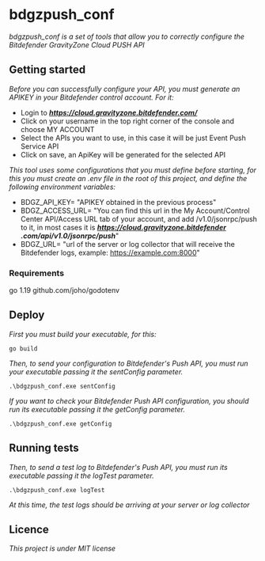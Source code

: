 # bdgzpush_conf

*bdgzpush_conf is a set of tools that allow you to correctly configure the Bitdefender GravityZone Cloud PUSH API*

## Getting started
_Before you can successfully configure your API, you must generate an APIKEY in your Bitdefender control account. For it:_
* Login to ***https://cloud.gravityzone.bitdefender.com/***
* Click on your username in the top right corner of the console and choose MY ACCOUNT
* Select the APIs you want to use, in this case it will be just Event Push Service API 
* Click on save, an ApiKey will be generated for the selected API

_This tool uses some configurations that you must define before starting, for this you must create an .env file in the root of this project, and define the following environment variables:_
* BDGZ_API_KEY= "APIKEY obtained in the previous process"
* BDGZ_ACCESS_URL= "You can find this url in the My Account/Control Center API/Access URL tab of your account, and add /v1.0/jsonrpc/push to it, in most cases it is ***https://cloud.gravityzone.bitdefender .com/api/v1.0/jsonrpc/push***"
* BDGZ_URL= "url of the server or log collector that will receive the Bitdefender logs, example: https://example.com:8000"

### Requirements
go 1.19
github.com/joho/godotenv

## Deploy

_First you must build your executable, for this:_

```
go build
```

_Then, to send your configuration to Bitdefender's Push API, you must run your executable passing it the sentConfig parameter._

```
.\bdgzpush_conf.exe sentConfig
```

_If you want to check your Bitdefender Push API configuration, you should run its executable passing it the getConfig parameter._

```
.\bdgzpush_conf.exe getConfig
```

## Running tests

_Then, to send a test log to Bitdefender's Push API, you must run its executable passing it the logTest parameter._

```
.\bdgzpush_conf.exe logTest
```

_At this time, the test logs should be arriving at your server or log collector_

## Licence
_This project is under MIT license_

